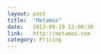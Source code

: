 ```yaml
---
layout: post
title:  "Metamox"
date:   2013-09-19 12:06:36
link:   http://metamox.com
category: Pricing
---
```


